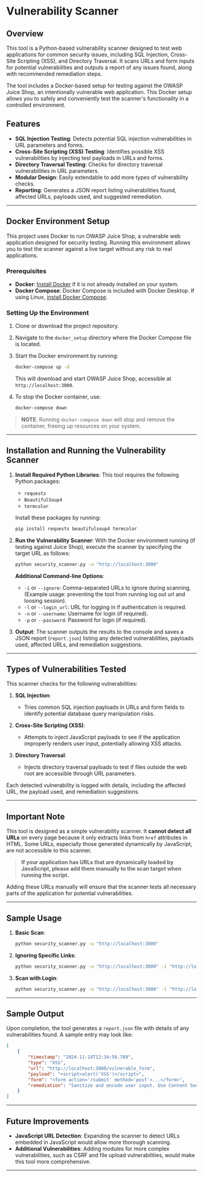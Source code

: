 
# Vulnerability Scanner

## Overview
This tool is a Python-based vulnerability scanner designed to test web applications for common security issues, including SQL Injection, Cross-Site Scripting (XSS), and Directory Traversal. It scans URLs and form inputs for potential vulnerabilities and outputs a report of any issues found, along with recommended remediation steps.

The tool includes a Docker-based setup for testing against the OWASP Juice Shop, an intentionally vulnerable web application. This Docker setup allows you to safely and conveniently test the scanner's functionality in a controlled environment.

## Features
- **SQL Injection Testing**: Detects potential SQL injection vulnerabilities in URL parameters and forms.
- **Cross-Site Scripting (XSS) Testing**: Identifies possible XSS vulnerabilities by injecting test payloads in URLs and forms.
- **Directory Traversal Testing**: Checks for directory traversal vulnerabilities in URL parameters.
- **Modular Design**: Easily extendable to add more types of vulnerability checks.
- **Reporting**: Generates a JSON report listing vulnerabilities found, affected URLs, payloads used, and suggested remediation.

---

## Docker Environment Setup

This project uses Docker to run OWASP Juice Shop, a vulnerable web application designed for security testing. Running this environment allows you to test the scanner against a live target without any risk to real applications.

### Prerequisites
- **Docker**: [Install Docker](https://docs.docker.com/get-docker/) if it is not already installed on your system.
- **Docker Compose**: Docker Compose is included with Docker Desktop. If using Linux, [install Docker Compose](https://docs.docker.com/compose/install/).

### Setting Up the Environment
1. Clone or download the project repository.
2. Navigate to the `docker_setup` directory where the Docker Compose file is located.
3. Start the Docker environment by running:

   ```bash
   docker-compose up -d
   ```

   This will download and start OWASP Juice Shop, accessible at `http://localhost:3000`.

4. To stop the Docker container, use:

   ```bash
   docker-compose down
   ```

> **NOTE**: Running `docker-compose down` will stop and remove the container, freeing up resources on your system.

---

## Installation and Running the Vulnerability Scanner

1. **Install Required Python Libraries**:
   This tool requires the following Python packages:
   - `requests`
   - `BeautifulSoup4`
   - `termcolor`

   Install these packages by running:

   ```bash
   pip install requests beautifulsoup4 termcolor
   ```

2. **Run the Vulnerability Scanner**:
   With the Docker environment running (if testing against Juice Shop), execute the scanner by specifying the target URL as follows:

   ```bash
   python security_scanner.py -u "http://localhost:3000"
   ```

   **Additional Command-line Options**:
   - `-i` or `--ignore`: Comma-separated URLs to ignore during scanning, (Example usage: preventing the tool from running log out url and loosing session).
   - `-l` or `--login_url`: URL for logging in if authentication is required.
   - `-n` or `--username`: Username for login (if required).
   - `-p` or `--password`: Password for login (if required).

3. **Output**:
   The scanner outputs the results to the console and saves a JSON report (`report.json`) listing any detected vulnerabilities, payloads used, affected URLs, and remediation suggestions.

---

## Types of Vulnerabilities Tested
This scanner checks for the following vulnerabilities:

1. **SQL Injection**:
   - Tries common SQL injection payloads in URLs and form fields to identify potential database query manipulation risks.
   
2. **Cross-Site Scripting (XSS)**:
   - Attempts to inject JavaScript payloads to see if the application improperly renders user input, potentially allowing XSS attacks.
   
3. **Directory Traversal**:
   - Injects directory traversal payloads to test if files outside the web root are accessible through URL parameters.

Each detected vulnerability is logged with details, including the affected URL, the payload used, and remediation suggestions.

---

## Important Note
This tool is designed as a simple vulnerability scanner. It **cannot detect all URLs** on every page because it only extracts links from `href` attributes in HTML. Some URLs, especially those generated dynamically by JavaScript, are not accessible to this scanner. 

> **If your application has URLs that are dynamically loaded by JavaScript, please add them manually to the scan target when running the script.**

Adding these URLs manually will ensure that the scanner tests all necessary parts of the application for potential vulnerabilities.

---

## Sample Usage

1. **Basic Scan**:
   ```bash
   python security_scanner.py -u "http://localhost:3000"
   ```

2. **Ignoring Specific Links**:
   ```bash
   python security_scanner.py -u "http://localhost:3000" -i "http://localhost:3000/ignore-this-link"
   ```

3. **Scan with Login**:
   ```bash
   python security_scanner.py -u "http://localhost:3000" -l "http://localhost:3000/login" -n "admin" -p "password"
   ```

---

## Sample Output
Upon completion, the tool generates a `report.json` file with details of any vulnerabilities found. A sample entry may look like:

```json
[
    {
        "timestamp": "2024-11-14T12:34:56.789",
        "type": "XSS",
        "url": "http://localhost:3000/vulnerable_form",
        "payload": "<script>alert('XSS')</script>",
        "form": "<form action='/submit' method='post'>...</form>",
        "remediation": "Sanitize and encode user input. Use Content Security Policy (CSP) headers."
    }
]
```

---

## Future Improvements
- **JavaScript URL Detection**: Expanding the scanner to detect URLs embedded in JavaScript would allow more thorough scanning.
- **Additional Vulnerabilities**: Adding modules for more complex vulnerabilities, such as CSRF and file upload vulnerabilities, would make this tool more comprehensive.

---
